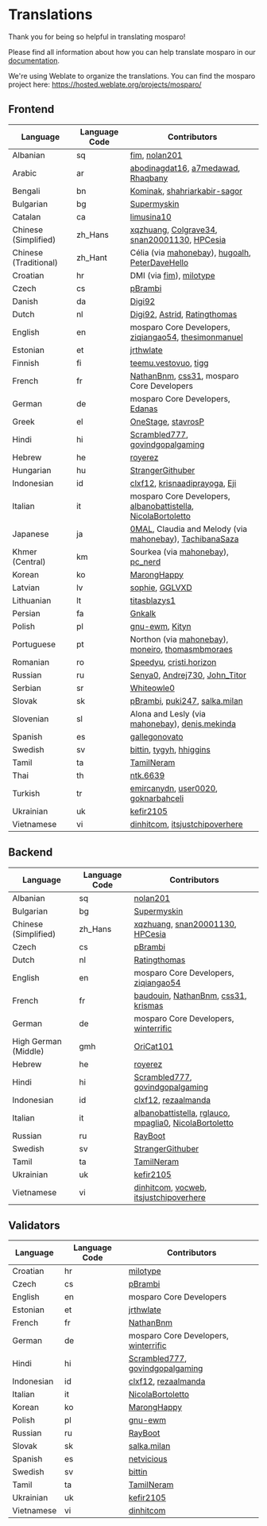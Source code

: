 # Translations

Thank you for being so helpful in translating mosparo!

Please find all information about how you can help translate mosparo in our [documentation](https://documentation.mosparo.io/docs/translating).

We're using Weblate to organize the translations. You can find the mosparo project here: https://hosted.weblate.org/projects/mosparo/

## Frontend

| Language              | Language Code | Contributors                                                                                                                                                                                                                             |
|-----------------------|---------------|------------------------------------------------------------------------------------------------------------------------------------------------------------------------------------------------------------------------------------------|
| Albanian              | sq            | [fim](https://hosted.weblate.org/user/fim/), [nolan201](https://hosted.weblate.org/user/nolan201/)                                                                                                                                       |
| Arabic                | ar            | [abodinagdat16](https://hosted.weblate.org/user/abodinagdat16/), [a7medawad](https://hosted.weblate.org/user/a7medawad/), [Rhaqbany](https://hosted.weblate.org/user/Rhaqbany/)                                                          |
| Bengali               | bn            | [Kominak](https://hosted.weblate.org/user/Kominak/), [shahriarkabir-sagor](https://hosted.weblate.org/user/shahriarkabir-sagor/)                                                                                                         |
| Bulgarian             | bg            | [Supermyskin](https://hosted.weblate.org/user/Supermyskin/)                                                                                                                                                                              |
| Catalan               | ca            | [limusina10](https://hosted.weblate.org/user/limusina10/)                                                                                                                                                                                |
| Chinese (Simplified)  | zh_Hans       | [xqzhuang](https://hosted.weblate.org/user/xqzhuang/), [Colgrave34](https://hosted.weblate.org/user/Colgrave34/), [snan20001130](https://hosted.weblate.org/user/snan20001130/), [HPCesia](https://hosted.weblate.org/user/HPCesia/)     |
| Chinese (Traditional) | zh_Hant       | Célia (via [mahonebay](https://hosted.weblate.org/user/mahonebay)), [hugoalh](https://hosted.weblate.org/user/hugoalh/), [PeterDaveHello](https://hosted.weblate.org/user/PeterDaveHello/)                                               |
| Croatian              | hr            | DMI (via [fim](https://hosted.weblate.org/user/fim/)), [milotype](https://hosted.weblate.org/user/milotype/)                                                                                                                             |
| Czech                 | cs            | [pBrambi](https://hosted.weblate.org/user/pBrambi/)                                                                                                                                                                                      |
| Danish                | da            | [Digi92](https://hosted.weblate.org/user/Digi92/)                                                                                                                                                                                        |
| Dutch                 | nl            | [Digi92](https://hosted.weblate.org/user/Digi92/), [Astrid](https://hosted.weblate.org/user/Astrid/), [Ratingthomas](https://hosted.weblate.org/user/Ratingthomas/)                                                                      |
| English               | en            | mosparo Core Developers, [ziqiangao54](https://hosted.weblate.org/user/ziqiangao54/), [thesimonmanuel](https://hosted.weblate.org/user/thesimonmanuel/)                                                                                  |
| Estonian              | et            | [jrthwlate](https://hosted.weblate.org/user/jrthwlate/)                                                                                                                                                                                  |
| Finnish               | fi            | [teemu.vestovuo](https://hosted.weblate.org/user/teemu.vestovuo/), [tigg](https://hosted.weblate.org/user/tigg/)                                                                                                                         |
| French                | fr            | [NathanBnm](https://hosted.weblate.org/user/NathanBnm/), [css31](https://hosted.weblate.org/user/css31/), mosparo Core Developers                                                                                                        |
| German                | de            | mosparo Core Developers, [Edanas](https://hosted.weblate.org/user/Edanas/)                                                                                                                                                               |
| Greek                 | el            | [OneStage](https://hosted.weblate.org/user/OneStage/), [stavrosP](https://hosted.weblate.org/user/stavrosP/)                                                                                                                             |
| Hindi                 | hi            | [Scrambled777](https://hosted.weblate.org/user/Scrambled777/), [govindgopalgaming](https://hosted.weblate.org/user/govindgopalgaming/)                                                                                                   |
| Hebrew                | he            | [royerez](https://hosted.weblate.org/user/royerez/)                                                                                                                                                                                      |
| Hungarian             | hu            | [StrangerGithuber](https://hosted.weblate.org/user/StrangerGithuber/)                                                                                                                                                                    |
| Indonesian            | id            | [clxf12](https://hosted.weblate.org/user/clxf12/), [krisnaadiprayoga](https://hosted.weblate.org/user/krisnaadiprayoga/), [Eji](https://hosted.weblate.org/user/Eji/)                                                                    |
| Italian               | it            | mosparo Core Developers, [albanobattistella](https://hosted.weblate.org/user/albanobattistella/), [NicolaBortoletto](https://hosted.weblate.org/user/NicolaBortoletto/)                                                                  |
| Japanese              | ja            | [0MAL](https://github.com/0MAL), Claudia and Melody (via [mahonebay](https://hosted.weblate.org/user/mahonebay/)), [TachibanaSaza](https://github.com/TachibanaSaza)                                                                     |
| Khmer (Central)       | km            | Sourkea (via [mahonebay](https://hosted.weblate.org/user/mahonebay/)), [pc_nerd](https://hosted.weblate.org/user/pc_nerd/)                                                                                                               |
| Korean                | ko            | [MarongHappy](https://hosted.weblate.org/user/MarongHappy/)                                                                                                                                                                              |
| Latvian               | lv            | [sophie](https://hosted.weblate.org/user/fucksophie/), [GGLVXD](https://hosted.weblate.org/user/GGLVXD/)                                                                                                                                 |
| Lithuanian            | lt            | [titasblazys1](https://hosted.weblate.org/user/titasblazys1/)                                                                                                                                                                            |
| Persian               | fa            | [Gnkalk](https://hosted.weblate.org/user/Gnkalk/)                                                                                                                                                                                        |
| Polish                | pl            | [gnu-ewm](https://hosted.weblate.org/user/gnu-ewm/), [Kityn](https://hosted.weblate.org/user/Kityn/)                                                                                                                                     |
| Portuguese            | pt            | Northon (via [mahonebay](https://hosted.weblate.org/user/mahonebay/)), [moneiro](https://hosted.weblate.org/user/moneiro/), [thomasmbmoraes](https://hosted.weblate.org/user/thomasmbmoraes/)                                            |
| Romanian              | ro            | [Speedyu](https://hosted.weblate.org/user/Speedyu/), [cristi.horizon](https://hosted.weblate.org/user/cristi.horizon/)                                                                                                                   |
| Russian               | ru            | [Senya0](https://hosted.weblate.org/user/Senya0/), [Andrej730](https://hosted.weblate.org/user/Andrej730/), [John_Titor](https://hosted.weblate.org/user/John_Titor/)                                                                    |
| Serbian               | sr            | [Whiteowle0](https://hosted.weblate.org/user/Whiteowle0/)                                                                                                                                                                                |
| Slovak                | sk            | [pBrambi](https://hosted.weblate.org/user/pBrambi/), [puki247](https://hosted.weblate.org/user/puki247/), [salka.milan](https://hosted.weblate.org/user/salka.milan/)                                                                    |
| Slovenian             | sl            | Alona and Lesly (via [mahonebay](https://hosted.weblate.org/user/mahonebay/)), [denis.mekinda](https://hosted.weblate.org/user/denis.mekinda/)                                                                                           |
| Spanish               | es            | [gallegonovato](https://hosted.weblate.org/user/gallegonovato/)                                                                                                                                                                          |
| Swedish               | sv            | [bittin](https://hosted.weblate.org/user/bittin/), [tygyh](https://hosted.weblate.org/user/tygyh/), [hhiggins](https://hosted.weblate.org/user/hhiggins/)                                                                                |
| Tamil                 | ta            | [TamilNeram](https://hosted.weblate.org/user/TamilNeram/)                                                                                                                                                                                |
| Thai                  | th            | [ntk.6639](https://hosted.weblate.org/user/ntk.6639/)                                                                                                                                                                                    |
| Turkish               | tr            | [emircanydn](https://hosted.weblate.org/user/emircanydn/), [user0020](https://hosted.weblate.org/user/user0020/), [goknarbahceli](https://hosted.weblate.org/user/goknarbahceli/)                                                        |
| Ukrainian             | uk            | [kefir2105](https://hosted.weblate.org/user/kefir2105/)                                                                                                                                                                                  |
| Vietnamese            | vi            | [dinhitcom](https://hosted.weblate.org/user/dinhitcom/), [itsjustchipoverhere](https://hosted.weblate.org/user/itsjustchipoverhere/)                                                                                                     |

## Backend
| Language             | Language Code | Contributors                                                                                                                                                                                                                                               |
|----------------------|---------------|------------------------------------------------------------------------------------------------------------------------------------------------------------------------------------------------------------------------------------------------------------|
| Albanian             | sq            | [nolan201](https://hosted.weblate.org/user/nolan201/)                                                                                                                                                                                                      |
| Bulgarian            | bg            | [Supermyskin](https://hosted.weblate.org/user/Supermyskin/)                                                                                                                                                                                                |
| Chinese (Simplified) | zh_Hans       | [xqzhuang](https://hosted.weblate.org/user/xqzhuang/), [snan20001130](https://hosted.weblate.org/user/snan20001130/), [HPCesia](https://hosted.weblate.org/user/HPCesia/)                                                                                  |
| Czech                | cs            | [pBrambi](https://hosted.weblate.org/user/pBrambi/)                                                                                                                                                                                                        |
| Dutch                | nl            | [Ratingthomas](https://hosted.weblate.org/user/Ratingthomas/)                                                                                                                                                                                              |
| English              | en            | mosparo Core Developers, [ziqiangao54](https://hosted.weblate.org/user/ziqiangao54/)                                                                                                                                                                       |
| French               | fr            | [baudouin](https://hosted.weblate.org/user/baudouin/), [NathanBnm](https://hosted.weblate.org/user/NathanBnm/), [css31](https://hosted.weblate.org/user/css31/), [krismas](https://hosted.weblate.org/user/krismas/)                                       |
| German               | de            | mosparo Core Developers, [winterrific](https://hosted.weblate.org/user/winterrific/)                                                                                                                                                                       |
| High German (Middle) | gmh           | [OriCat101](https://hosted.weblate.org/user/OriCat101/)                                                                                                                                                                                                    |
| Hebrew               | he            | [royerez](https://hosted.weblate.org/user/royerez/)                                                                                                                                                                                                        |
| Hindi                | hi            | [Scrambled777](https://hosted.weblate.org/user/Scrambled777/), [govindgopalgaming](https://hosted.weblate.org/user/govindgopalgaming/)                                                                                                                     |
| Indonesian           | id            | [clxf12](https://hosted.weblate.org/user/clxf12/), [rezaalmanda](https://hosted.weblate.org/user/rezaalmanda/)                                                                                                                                             |
| Italian              | it            | [albanobattistella](https://hosted.weblate.org/user/albanobattistella/), [rglauco](https://hosted.weblate.org/user/rglauco/), [mpaglia0](https://hosted.weblate.org/user/mpaglia0/), [NicolaBortoletto](https://hosted.weblate.org/user/NicolaBortoletto/) |
| Russian              | ru            | [RayBoot](https://hosted.weblate.org/user/RayBoot/)                                                                                                                                                                                                        |
| Swedish              | sv            | [StrangerGithuber](https://hosted.weblate.org/user/StrangerGithuber/)                                                                                                                                                                                      |
| Tamil                | ta            | [TamilNeram](https://hosted.weblate.org/user/TamilNeram/)                                                                                                                                                                                                  |
| Ukrainian            | uk            | [kefir2105](https://hosted.weblate.org/user/kefir2105/)                                                                                                                                                                                                    |
| Vietnamese           | vi            | [dinhitcom](https://hosted.weblate.org/user/dinhitcom/), [vocweb](https://hosted.weblate.org/user/vocweb/), [itsjustchipoverhere](https://hosted.weblate.org/user/itsjustchipoverhere/)                                                                    |

## Validators
| Language   | Language Code | Contributors                                                                                                                           |
|------------|---------------|----------------------------------------------------------------------------------------------------------------------------------------|
| Croatian   | hr            | [milotype](https://hosted.weblate.org/user/milotype/)                                                                                  |
| Czech      | cs            | [pBrambi](https://hosted.weblate.org/user/pBrambi/)                                                                                    |
| English    | en            | mosparo Core Developers                                                                                                                |
| Estonian   | et            | [jrthwlate](https://hosted.weblate.org/user/jrthwlate/)                                                                                |
| French     | fr            | [NathanBnm](https://hosted.weblate.org/user/NathanBnm/)                                                                                |
| German     | de            | mosparo Core Developers, [winterrific](https://hosted.weblate.org/user/winterrific/)                                                   |
| Hindi      | hi            | [Scrambled777](https://hosted.weblate.org/user/Scrambled777/), [govindgopalgaming](https://hosted.weblate.org/user/govindgopalgaming/) |
| Indonesian | id            | [clxf12](https://hosted.weblate.org/user/clxf12/), [rezaalmanda](https://hosted.weblate.org/user/rezaalmanda/)                         |
| Italian    | it            | [NicolaBortoletto](https://hosted.weblate.org/user/NicolaBortoletto/)                                                                  |
| Korean     | ko            | [MarongHappy](https://hosted.weblate.org/user/MarongHappy/)                                                                            |
| Polish     | pl            | [gnu-ewm](https://hosted.weblate.org/user/gnu-ewm/)                                                                                    |
| Russian    | ru            | [RayBoot](https://hosted.weblate.org/user/RayBoot/)                                                                                    |
| Slovak     | sk            | [salka.milan](https://hosted.weblate.org/user/salka.milan/)                                                                            |
| Spanish    | es            | [netvicious](https://hosted.weblate.org/user/netvicious/)                                                                              |
| Swedish    | sv            | [bittin](https://hosted.weblate.org/user/bittin/)                                                                                      |
| Tamil      | ta            | [TamilNeram](https://hosted.weblate.org/user/TamilNeram/)                                                                              |
| Ukrainian  | uk            | [kefir2105](https://hosted.weblate.org/user/kefir2105/)                                                                                |
| Vietnamese | vi            | [dinhitcom](https://hosted.weblate.org/user/dinhitcom/)                                                                                |
